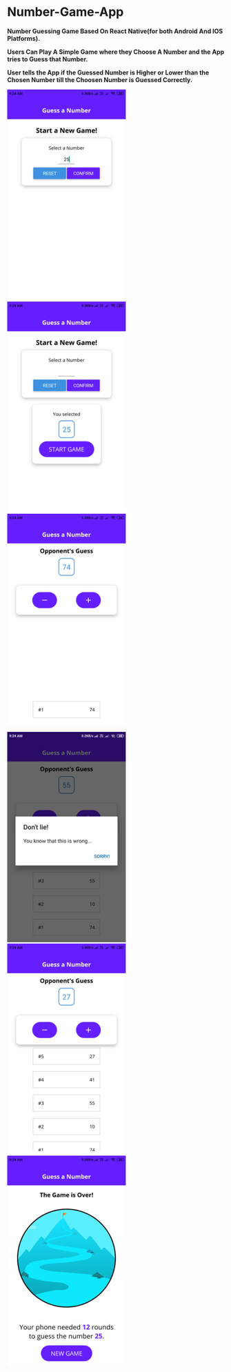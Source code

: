 # Number-Game-App

**Number Guessing Game Based On React Native(for both Android And IOS Platforms).**

**Users Can Play A Simple Game where they Choose A Number and the App tries to Guess that Number.**

**User tells the App if the Guessed Number is Higher or Lower than the Chosen Number till the Choosen Number is Guessed Correctly.**

<img src="Screenshots/Screenshot_1.png" width="275"> <img src="Screenshots/Screenshot_2.png" width="275"> <img src="Screenshots/Screenshot_3.png" width="275">

<img src="Screenshots/Screenshot_4.png" width="275"> <img src="Screenshots/Screenshot_5.png" width="275"> <img src="Screenshots/Screenshot_6.png" width="275">
